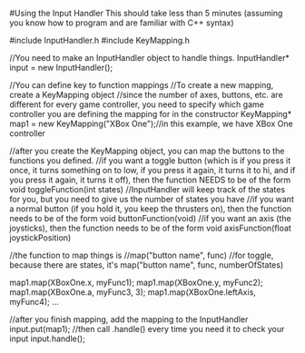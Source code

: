 #Using the Input Handler
This should take less than 5 minutes (assuming you know how to program and are familiar with C++ syntax)

#include InputHandler.h
#include KeyMapping.h

//You need to make an InputHandler object to handle things.
InputHandler* input = new InputHandler();

//You can define key to function mappings
//To create a new mapping, create a KeyMapping object
//since the number of axes, buttons, etc. are different for every game controller, you need to specify which game controller you are defining the mapping for in the constructor
KeyMapping* map1 = new KeyMapping("XBox One");//in this example, we have XBox One controller

//after you create the KeyMapping object, you can map the buttons to the functions you defined.
//if you want a toggle button (which is if you press it once, it turns something on to low, if you press it again, it turns it to hi, and if you press it again, it turns it off), then the function NEEDS to be of the form
	void toggleFunction(int states)
//InputHandler will keep track of the states for you, but you need to give us the number of states you have
//if you want a normal button (if you hold it, you keep the thrusters on), then the function needs to be of the form
	void buttonFunction(void)
//if you want an axis (the joysticks), then the function needs to be of the form
	void axisFunction(float joystickPosition)

//the function to map things is
//map("button name", func)
//for toggle, because there are states, it's map("button name", func, numberOfStates)

map1.map(XBoxOne.x, myFunc1);
map1.map(XBoxOne.y, myFunc2);
map1.map(XBoxOne.a, myFunc3, 3);
map1.map(XBoxOne.leftAxis, myFunc4);
...

//after you finish mapping, add the mapping to the InputHandler
input.put(map1);
//then call .handle() every time you need it to check your input
input.handle();